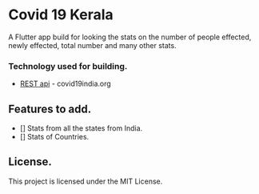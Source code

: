 # Covid 19 Kerala

A Flutter app build for looking the stats on the number of people effected, newly effected, total number and many other stats.

### Technology used for building.

- [REST api](https://api.covid19india.org/) - covid19india.org

## Features to add.

- [] Stats from all the states from India.
- [] Stats of Countries.

## License.

This project is licensed under the MIT License.
